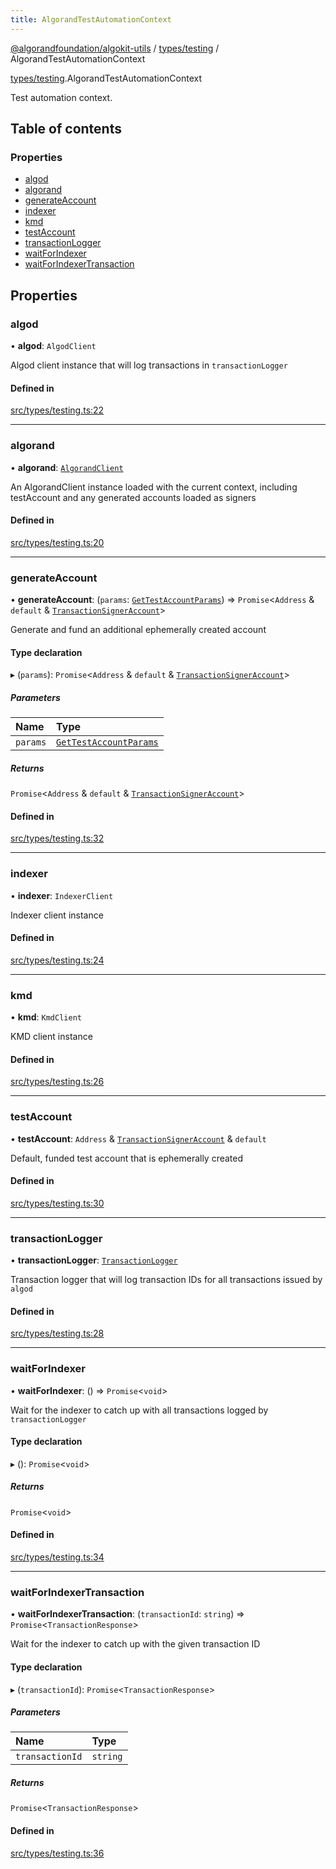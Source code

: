 ```yaml
---
title: AlgorandTestAutomationContext
---
```


[@algorandfoundation/algokit-utils](/reference/algokit-utils-ts/api/readme/) / [types/testing](/reference/algokit-utils-ts/api/modules/types_testing/) / AlgorandTestAutomationContext

[types/testing](/reference/algokit-utils-ts/api/modules/types_testing/).AlgorandTestAutomationContext

Test automation context.

## Table of contents

### Properties

- [algod](types_testing.AlgorandTestAutomationContext.md#algod)
- [algorand](types_testing.AlgorandTestAutomationContext.md#algorand)
- [generateAccount](types_testing.AlgorandTestAutomationContext.md#generateaccount)
- [indexer](types_testing.AlgorandTestAutomationContext.md#indexer)
- [kmd](types_testing.AlgorandTestAutomationContext.md#kmd)
- [testAccount](types_testing.AlgorandTestAutomationContext.md#testaccount)
- [transactionLogger](types_testing.AlgorandTestAutomationContext.md#transactionlogger)
- [waitForIndexer](types_testing.AlgorandTestAutomationContext.md#waitforindexer)
- [waitForIndexerTransaction](types_testing.AlgorandTestAutomationContext.md#waitforindexertransaction)

## Properties

### algod

• **algod**: `AlgodClient`

Algod client instance that will log transactions in `transactionLogger`

#### Defined in

[src/types/testing.ts:22](https://github.com/algorandfoundation/algokit-utils-ts/blob/main/src/types/testing.ts#L22)

---

### algorand

• **algorand**: [`AlgorandClient`](/reference/algokit-utils-ts/api/classes/types_algorand_clientalgorandclient/)

An AlgorandClient instance loaded with the current context, including testAccount and any generated accounts loaded as signers

#### Defined in

[src/types/testing.ts:20](https://github.com/algorandfoundation/algokit-utils-ts/blob/main/src/types/testing.ts#L20)

---

### generateAccount

• **generateAccount**: (`params`: [`GetTestAccountParams`](types_testing.GetTestAccountParams.md)) => `Promise`\<`Address` & `default` & [`TransactionSignerAccount`](types_account.TransactionSignerAccount.md)\>

Generate and fund an additional ephemerally created account

#### Type declaration

▸ (`params`): `Promise`\<`Address` & `default` & [`TransactionSignerAccount`](types_account.TransactionSignerAccount.md)\>

##### Parameters

| Name     | Type                                                            |
| :------- | :-------------------------------------------------------------- |
| `params` | [`GetTestAccountParams`](types_testing.GetTestAccountParams.md) |

##### Returns

`Promise`\<`Address` & `default` & [`TransactionSignerAccount`](types_account.TransactionSignerAccount.md)\>

#### Defined in

[src/types/testing.ts:32](https://github.com/algorandfoundation/algokit-utils-ts/blob/main/src/types/testing.ts#L32)

---

### indexer

• **indexer**: `IndexerClient`

Indexer client instance

#### Defined in

[src/types/testing.ts:24](https://github.com/algorandfoundation/algokit-utils-ts/blob/main/src/types/testing.ts#L24)

---

### kmd

• **kmd**: `KmdClient`

KMD client instance

#### Defined in

[src/types/testing.ts:26](https://github.com/algorandfoundation/algokit-utils-ts/blob/main/src/types/testing.ts#L26)

---

### testAccount

• **testAccount**: `Address` & [`TransactionSignerAccount`](types_account.TransactionSignerAccount.md) & `default`

Default, funded test account that is ephemerally created

#### Defined in

[src/types/testing.ts:30](https://github.com/algorandfoundation/algokit-utils-ts/blob/main/src/types/testing.ts#L30)

---

### transactionLogger

• **transactionLogger**: [`TransactionLogger`](/reference/algokit-utils-ts/api/classes/testingtransactionlogger/)

Transaction logger that will log transaction IDs for all transactions issued by `algod`

#### Defined in

[src/types/testing.ts:28](https://github.com/algorandfoundation/algokit-utils-ts/blob/main/src/types/testing.ts#L28)

---

### waitForIndexer

• **waitForIndexer**: () => `Promise`\<`void`\>

Wait for the indexer to catch up with all transactions logged by `transactionLogger`

#### Type declaration

▸ (): `Promise`\<`void`\>

##### Returns

`Promise`\<`void`\>

#### Defined in

[src/types/testing.ts:34](https://github.com/algorandfoundation/algokit-utils-ts/blob/main/src/types/testing.ts#L34)

---

### waitForIndexerTransaction

• **waitForIndexerTransaction**: (`transactionId`: `string`) => `Promise`\<`TransactionResponse`\>

Wait for the indexer to catch up with the given transaction ID

#### Type declaration

▸ (`transactionId`): `Promise`\<`TransactionResponse`\>

##### Parameters

| Name            | Type     |
| :-------------- | :------- |
| `transactionId` | `string` |

##### Returns

`Promise`\<`TransactionResponse`\>

#### Defined in

[src/types/testing.ts:36](https://github.com/algorandfoundation/algokit-utils-ts/blob/main/src/types/testing.ts#L36)

